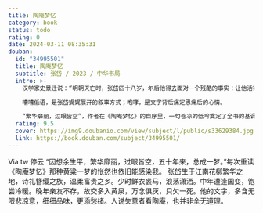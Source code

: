 ```yaml
---
title: 陶庵梦忆
category: book
status: todo
rating: 0
date: 2024-03-11 08:35:31
douban:
  id: "34995501"
  title: 陶庵梦忆
  subtitle: 张岱 / 2023 / 中华书局
  intro: >-
    汉学家史景迁说：“明朝灭亡时，张岱四十八岁，尔后他得去面对一个残酷的事实：让他活得多姿多彩的辉煌明朝，被各种竞逐的残暴、野心、绝望、贪婪力量所撕裂，土崩瓦解，蒙羞以终。他反复追思回想，事情愈是清晰，如迷雾笼罩的路径，于眼前重现，诸多遗忘的嘈嘈低语，也咆哮起来……”

    嘈嘈低语，是张岱娓娓展开的叙事方式；咆哮，是文字背后痛定思痛后的心情。

    “繁华靡丽，过眼皆空”，作者在《陶庵梦忆》的自序里，一句苍凉的低吟奠定了全书的基调。但是八卷本的《陶庵梦忆》作者写到的则都是自己往昔快乐的经历，品茗、赏花、观剧、访古、宴饮、雅集……奢华而不失优雅的场景，将种种世相展现在人们面前，往事并不如烟，张岱在娓娓的叙述中，寄托了自己的家园之悲，故国之痛。
  rating: 9.5
  cover: https://img9.doubanio.com/view/subject/l/public/s33629384.jpg
  link: https://book.douban.com/subject/34995501/
---
```


Via tw 停云 “因想余生平，繁华靡丽，过眼皆空，五十年来，总成一梦。”每次重读《陶庵梦忆》那种黄粱一梦的怅然也依旧能感染我。
张岱生于江南花柳繁华之地，诗礼簪缨之族，温柔富贵之乡。少时鲜衣裘马，浪荡潇洒。中年遭逢国变，饱尝冷暖。晚年亲友不存，故交多入黄泉，万念俱灰，只欠一死。他的文字，多含无限悲凉意，细细品味，更添愁绪。人说失意者看陶庵，也并非全无道理。